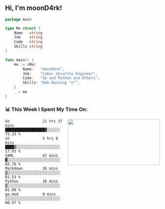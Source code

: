 <h2> Hi, I'm moonD4rk!</h2>

```go
package main

type Me struct {
	Name   string
	Job    string
	Code   string
	Skills string
}

func main() {
	me := &Me{
		Name:   "moonD4rk",
		Job:    "Cyber Security Engineer",
		Code:   "Go and Python and Others",
		Skills: "Web Hacking ^o^",
	}
	_ = me
}
```

<h3>📊 This Week I Spent My Time On:</h3>
<img align='right' src="https://github-readme-stats.vercel.app/api?username=moond4rk&show_icons=true&theme=radical", width="300" height="150">

<!--START_SECTION:waka-->

```text
Go               21 hrs 37 mins  ██████████████████▓░░░░░░   75.33 %
sh               5 hrs 8 mins    ████▒░░░░░░░░░░░░░░░░░░░░   17.93 %
YAML             47 mins         ▓░░░░░░░░░░░░░░░░░░░░░░░░   02.76 %
Markdown         26 mins         ▒░░░░░░░░░░░░░░░░░░░░░░░░   01.53 %
Python           18 mins         ▒░░░░░░░░░░░░░░░░░░░░░░░░   01.09 %
go.mod           9 mins          ░░░░░░░░░░░░░░░░░░░░░░░░░   00.57 %
```

<!--END_SECTION:waka-->

